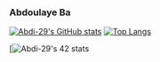 ### Abdoulaye Ba
[![Abdi-29's GitHub stats](https://github-readme-stats.vercel.app/api?username=Abdi-29&show_icons=true&theme=radical)](https://github.com/anuraghazra/github-readme-stats)
[![Top Langs](https://github-readme-stats.vercel.app/api/top-langs/?username=Abdi-29&show_icons=true&theme=radical&layout=compact)](https://github.com/anuraghazra/github-readme-stats)

[![Abdi-29's 42 stats](https://badge42.vercel.app/api/v2/cl57wpef6000609l7lhotpicy/stats?cursusId=21&coalitionId=59)

<!-- <a href="https://github.com/anuraghazra/github-readme-stats">
  <img align="center" src="https://github-readme-stats.vercel.app/api/pin/?username=Abdi-29&repo=github-readme-stats" />
</a>
<a href="https://github.com/anuraghazra/convoychat">
  <img align="center" src="https://github-readme-stats.vercel.app/api/pin/?username=Abdi-29&repo=convoychat" />
</a> -->
